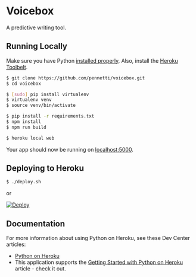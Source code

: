 # Voicebox

A predictive writing tool.

## Running Locally

Make sure you have Python [installed properly](http://install.python-guide.org).  Also, install the [Heroku Toolbelt](https://toolbelt.heroku.com/).

```sh
$ git clone https://github.com/pennetti/voicebox.git
$ cd voicebox

$ [sudo] pip install virtualenv
$ virtualenv venv
$ source venv/bin/activate

$ pip install -r requirements.txt
$ npm install
$ npm run build

$ heroku local web
```

Your app should now be running on [localhost:5000](http://localhost:5000/).

## Deploying to Heroku

```sh
$ ./deploy.sh
```
or

[![Deploy](https://www.herokucdn.com/deploy/button.png)](https://heroku.com/deploy)

## Documentation

For more information about using Python on Heroku, see these Dev Center articles:

- [Python on Heroku](https://devcenter.heroku.com/categories/python)
- This application supports the [Getting Started with Python on Heroku](https://devcenter.heroku.com/articles/getting-started-with-python) article - check it out.
